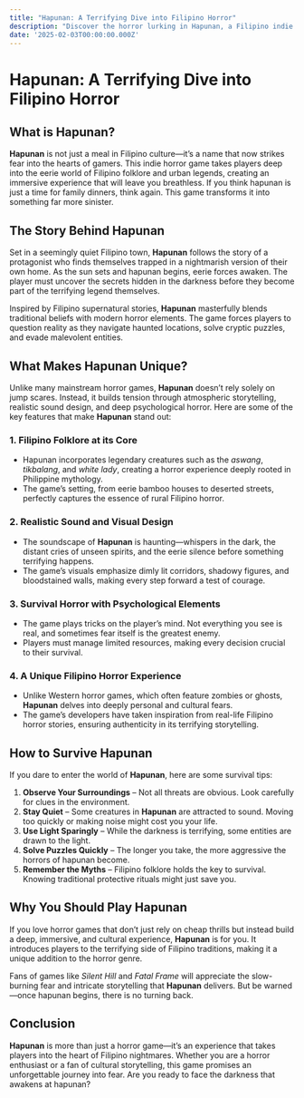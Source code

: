 ```yaml
---
title: "Hapunan: A Terrifying Dive into Filipino Horror"
description: "Discover the horror lurking in Hapunan, a Filipino indie game that blends folklore, suspense, and psychological terror. Explore its chilling atmosphere and unique storytelling."
date: '2025-02-03T00:00:00.000Z'
---
```


# Hapunan: A Terrifying Dive into Filipino Horror

## What is Hapunan?

**Hapunan** is not just a meal in Filipino culture—it’s a name that now strikes fear into the hearts of gamers. This indie horror game takes players deep into the eerie world of Filipino folklore and urban legends, creating an immersive experience that will leave you breathless. If you think hapunan is just a time for family dinners, think again. This game transforms it into something far more sinister.

## The Story Behind Hapunan

Set in a seemingly quiet Filipino town, **Hapunan** follows the story of a protagonist who finds themselves trapped in a nightmarish version of their own home. As the sun sets and hapunan begins, eerie forces awaken. The player must uncover the secrets hidden in the darkness before they become part of the terrifying legend themselves.

Inspired by Filipino supernatural stories, **Hapunan** masterfully blends traditional beliefs with modern horror elements. The game forces players to question reality as they navigate haunted locations, solve cryptic puzzles, and evade malevolent entities.

## What Makes Hapunan Unique?

Unlike many mainstream horror games, **Hapunan** doesn’t rely solely on jump scares. Instead, it builds tension through atmospheric storytelling, realistic sound design, and deep psychological horror. Here are some of the key features that make **Hapunan** stand out:

### 1. **Filipino Folklore at its Core**
   - Hapunan incorporates legendary creatures such as the *aswang*, *tikbalang*, and *white lady*, creating a horror experience deeply rooted in Philippine mythology.
   - The game’s setting, from eerie bamboo houses to deserted streets, perfectly captures the essence of rural Filipino horror.

### 2. **Realistic Sound and Visual Design**
   - The soundscape of **Hapunan** is haunting—whispers in the dark, the distant cries of unseen spirits, and the eerie silence before something terrifying happens.
   - The game’s visuals emphasize dimly lit corridors, shadowy figures, and bloodstained walls, making every step forward a test of courage.

### 3. **Survival Horror with Psychological Elements**
   - The game plays tricks on the player’s mind. Not everything you see is real, and sometimes fear itself is the greatest enemy.
   - Players must manage limited resources, making every decision crucial to their survival.

### 4. **A Unique Filipino Horror Experience**
   - Unlike Western horror games, which often feature zombies or ghosts, **Hapunan** delves into deeply personal and cultural fears.
   - The game’s developers have taken inspiration from real-life Filipino horror stories, ensuring authenticity in its terrifying storytelling.

## How to Survive Hapunan

If you dare to enter the world of **Hapunan**, here are some survival tips:

1. **Observe Your Surroundings** – Not all threats are obvious. Look carefully for clues in the environment.
2. **Stay Quiet** – Some creatures in **Hapunan** are attracted to sound. Moving too quickly or making noise might cost you your life.
3. **Use Light Sparingly** – While the darkness is terrifying, some entities are drawn to the light.
4. **Solve Puzzles Quickly** – The longer you take, the more aggressive the horrors of hapunan become.
5. **Remember the Myths** – Filipino folklore holds the key to survival. Knowing traditional protective rituals might just save you.

## Why You Should Play Hapunan

If you love horror games that don’t just rely on cheap thrills but instead build a deep, immersive, and cultural experience, **Hapunan** is for you. It introduces players to the terrifying side of Filipino traditions, making it a unique addition to the horror genre.

Fans of games like *Silent Hill* and *Fatal Frame* will appreciate the slow-burning fear and intricate storytelling that **Hapunan** delivers. But be warned—once hapunan begins, there is no turning back.

## Conclusion

**Hapunan** is more than just a horror game—it’s an experience that takes players into the heart of Filipino nightmares. Whether you are a horror enthusiast or a fan of cultural storytelling, this game promises an unforgettable journey into fear. Are you ready to face the darkness that awakens at hapunan?
